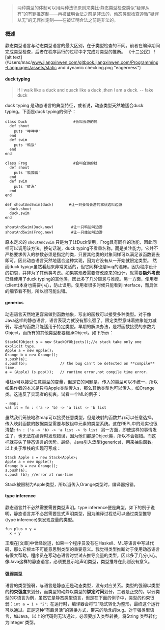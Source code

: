> 两种类型的体制可以用两种法律原则来类比:静态类型检查类似“疑罪从有”的有罪推定制——再被证明合法之前是非法的，动态类型检查遵循"疑罪从无"的无罪推定制——在被证明合法之前是非法的。

### 概述
静态类型语言与动态类型语言的最大区别，在于类型检查的不同。前者在编译期间完成类型检查，后者在程序运行的过程中才完成对类型的推断。
《十二公民》
![alt text](/Users/mac/www.jiangxinwen.com/gitbook.jiangxinwen.com/Programming-Languages/assets/static and dynamic checking.png "eagerness")

#### duck typing

> If I walk like a duck and quack like a duck ,then I am a duck.
                                         -- fake duck

duck typing 是动态语言的典型特征，或者说，动态类型天然地适合duck typing。下面是duck typing的例子：
```
class Duck                     #会叫会游的鸭
  def shout
    puts '呷呷呷'
  end
  def swim
    puts '鸭泳'
  end
end

class Frog                     #会叫会游的蛙
  def shout
    puts '呱呱呱'
  end
  def swim
    puts '蛙泳'
  end
end

def shoutAndSwim(duck)       #让一只会叫会游的家伙边叫边游
  duck.shout
  duck.swim
end

shoutAndSwim(Duck.new)        #让一只鸭边叫边游
shoutAndSwim(Frog.new)        #让一只蛙边叫边游
  ````
  
  原本定义的 `shoutAndSwim` 只是为了让Duck使用，Frog具有同样的功能，因此同样可以调用该方法。换句话说，duck typing不看重名称，而是关注能力。它并不严格要求传入的参数必须是指定的类，只要其他类的对象同样可以满足该函数要去即可。因此动态语言天然地适合这种实现，因为它没有从一开始就限定类型。
  然而duck typign虽然看起来非常灵活的，但它同样也是bug的温床。因为程序设计的初衷，并非为了其他类考虑。如果实现者需要修改原来的设计，就需要**额外考虑**已经使用了duck typing的其他类，因此多了几分顾忌与难度。另一方面，使用者(client)本身也需要小心，防止误用。使用者很多时候只能看到interface，而具体的细节看不到，所以很可能出错。
  
#### generics
动态语言天然地更容易做到函数抽象，写出的函数可以接受多种类型。对于像Java这样的静态语言，语言表现力就没有那么强了。限定类型意味着抽象能力减弱，写出的函数只能适用于特定类型。早期的解决办法，是将函数接受的参数为Object，而所有的其他类型都要继承Object。如下所示：
```
StackOfObject s = new StackOfObjects();//a stack take only one explicit type.
Apple a = new Apple();
Orange b = new Orange();
s.push(a);
s.push(b);               // the bug can't be detected on **compile** time.
a = (Apple) (s.pop());   // runtime error,not compile time error.
```

堆栈s可以接受任意类型的变量，但是它的问题是，传入的类型可以不统一，所以如果作者的本义是只将Apple类型传入s，那么其他类型也可以传入，如Orange类。这违反了实现者的初衷。试看一个ML的例子：
```
- map;
val it = fn : ('a -> 'b) -> 'a list -> 'b list
```
虽然我们笼统地称map可以接受任意类型，但是映射的函数并非可以任意选择。传入映射函数的数据类型需要与数组中元素的类型系统。这在REPL中的现实也很清楚: `fn : ('a -> 'b) -> 'a list -> 'b list `
另一方面，即使这样的事情发生了，也无法在编译时发现错误，因为他们都是Object类，所以不会报错。而这样就丧失了静态语言的优势。最终，Java引入泛型(generics)，用来抽象函数。以上关于堆栈的实现可写成：
```
Stack Apple s = new Stack<Apple>;
Apple a = new Apple();
Orange b = new Orange();
s.push(a);
s.push (b); //error at run-time
```
Stack被限制为Apple类型，所以当传入Orange类型时，编译器报错。

#### type inference
静态语言并不必然需要需要类型声明。type inference便是典型。如下的例子说明，静态语言并不必然需要显式声明类型，因为编译过程总可以通过类型推导(type inference)来发现变量的类型。
```
fun plus x y =
  x + y
  ```
  
王垠在[文章]中曾经说道，如果一个程序员没有在Haskell、ML等语言中写过代码，那么它根本不可能意思到类型的重要意义。我觉得类型推断对于使用动态语言有很大帮助。程序员在写动态语言时尝试去推导变量的类型，因此多了几分小心。像Java这样的静态语言，必须要显示地声明类型，类型推导在此则没有意义。

#### 强弱类型
语言的类型强弱，与语言是静态还是动态类型，没有对应关系。类型的强弱以类型的**约束强度**来划分，而类型的动静以类型的**绑定时间**划分，二者是正交的。以弱类型的C语言为例，虽然它是静态类型语言，但是在下面的例子中，类型的约束很弱：`int a = 1 + "2";` 在运行时，编译器会将“2”隐式转化为整形，最终这个运行可以通过。正是这种“有趣灵活”的转换方式，带来的隐含的bug。对于强类型语言，如Java，以上的代码则无法通过，必须要加入类型转换，将String 类型转化为Integer 类型。
